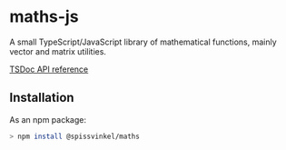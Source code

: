 # maths-js

A small TypeScript/JavaScript library of mathematical functions, mainly vector and matrix utilities.

[TSDoc API reference](https://spissvinkel.github.io/maths-js/api/)


## Installation

As an npm package:

```bash
> npm install @spissvinkel/maths
```
